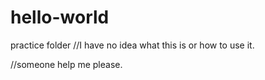 # hello-world
practice folder
//I have no idea what this is or how to use it.

//someone help me please.
